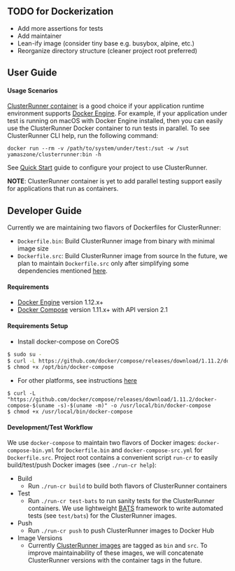 ## TODO for Dockerization
* Add more assertions for tests
* Add maintainer
* Lean-ify image (consider tiny base e.g. busybox, alpine, etc.)
* Reorganize directory structure (cleaner project root preferred)

## User Guide
#### Usage Scenarios
[ClusterRunner container](https://hub.docker.com/r/yamaszone/clusterrunner/) is a good choice if your application runtime environment supports [Docker Engine](https://docs.docker.com/engine/installation/). For example, if your application under test is running on macOS with Docker Engine installed, then you can easily use the ClusterRunner Docker container to run tests in parallel. 
To see ClusterRunner CLI help, run the following command:

`docker run --rm -v /path/to/system/under/test:/sut -w /sut yamaszone/clusterrunner:bin -h`

See [Quick Start](http://www.clusterrunner.com/docs/quickstart/) guide to configure your project to use ClusterRunner.

**NOTE**: ClusterRunner container is yet to add parallel testing support easily for applications that run as containers.

## Developer Guide
Currently we are maintaining two flavors of Dockerfiles for ClusterRunner: 
* `Dockerfile.bin`: Build ClusterRunner image from binary with minimal image size
* `Dockerfile.src`: Build ClusterRunner image from source
In the future, we plan to maintain `Dockerfile.src` only after simplifying some dependencies mentioned [here](https://github.com/box/ClusterRunner/issues/328).

#### Requirements
* [Docker Engine](https://docs.docker.com/engine/installation/) version 1.12.x+
* [Docker Compose](https://docs.docker.com/compose/) version 1.11.x+ with API version 2.1

#### Requirements Setup
* Install docker-compose on CoreOS
```sh
$ sudo su -
$ curl -L https://github.com/docker/compose/releases/download/1.11.2/docker-compose-`uname -s`-`uname -m` > /opt/bin/docker-compose
$ chmod +x /opt/bin/docker-compose
```
* For other platforms, see instructions [here](https://docs.docker.com/compose/install/)
```
$ curl -L "https://github.com/docker/compose/releases/download/1.11.2/docker-compose-$(uname -s)-$(uname -m)" -o /usr/local/bin/docker-compose
$ chmod +x /usr/local/bin/docker-compose
```

#### Development/Test Workflow
We use `docker-compose` to maintain two flavors of Docker images: `docker-compose-bin.yml` for `Dockerfile.bin` and `docker-compose-src.yml` for `Dockerfile.src`. Project root contains a convenient script `run-cr` to easily build/test/push Docker images (see `./run-cr help`):
* Build
  - Run `./run-cr build` to build both flavors of ClusterRunner containers
* Test
  - Run `./run-cr test-bats` to run sanity tests for the ClusterRunner containers. We use lightweight [BATS](https://github.com/sstephenson/bats) framework to write automated tests (see `test/bats`) for the ClusterRunner images.
* Push
  - Run `./run-cr push` to push ClusterRunner images to Docker Hub
* Image Versions
  - Currently [ClusterRunner images](https://hub.docker.com/r/yamaszone/clusterrunner/tags/) are tagged as `bin` and `src`. To improve maintainability of these images, we will concatenate ClusterRunner versions with the container tags in the future.

